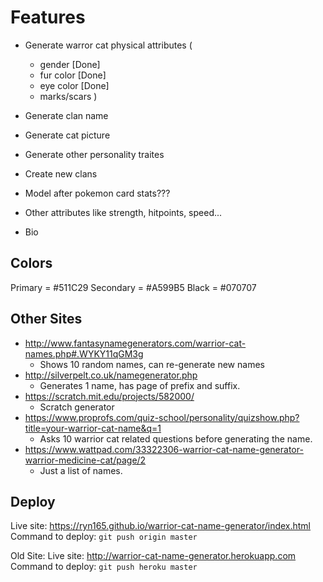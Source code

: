 # Features

- Generate warror cat physical attributes (
    - gender [Done]
    - fur color [Done]
    - eye color [Done]
    - marks/scars
)

- Generate clan name

- Generate cat picture
- Generate other personality traites
- Create new clans

- Model after pokemon card stats???
- Other attributes like strength, hitpoints, speed...
- Bio

## Colors
Primary = #511C29
Secondary = #A599B5
Black = #070707

## Other Sites

- http://www.fantasynamegenerators.com/warrior-cat-names.php#.WYKY11qGM3g
    - Shows 10 random names, can re-generate new names
- http://silverpelt.co.uk/namegenerator.php
    - Generates 1 name, has page of prefix and suffix.
- https://scratch.mit.edu/projects/582000/
    - Scratch generator
- https://www.proprofs.com/quiz-school/personality/quizshow.php?title=your-warrior-cat-name&q=1
    - Asks 10 warrior cat related questions before generating the name.
- https://www.wattpad.com/33322306-warrior-cat-name-generator-warrior-medicine-cat/page/2
    - Just a list of names.

## Deploy
Live site: https://ryn165.github.io/warrior-cat-name-generator/index.html
Command to deploy: `git push origin master`

Old Site:
Live site: http://warrior-cat-name-generator.herokuapp.com
Command to deploy: `git push heroku master`
